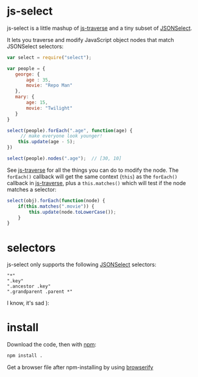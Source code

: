 # js-select

js-select is a little mashup of [js-traverse](https://github.com/substack/js-traverse) and a tiny subset of [JSONSelect](http://jsonselect.org/).

It lets you traverse and modify JavaScript object nodes that match JSONSelect selectors:

```javascript
var select = require("select");

var people = {
   george: {
       age : 35,
       movie: "Repo Man"
   },
   mary: {
       age: 15,
       movie: "Twilight"
   }
}

select(people).forEach(".age", function(age) {
     // make everyone look younger!
    this.update(age - 5);
})

select(people).nodes(".age");  // [30, 10] 
```

See [js-traverse](https://github.com/substack/js-traverse) for all the things you can do to modify the node. The `forEach()` callback will get the same context (`this`) as the `forEach()` callback in [js-traverse](https://github.com/substack/js-traverse), plus a `this.matches()` which will test if the node matches a selector:

```javascript
select(obj).forEach(function(node) {
    if(this.matches(".movie")) {
        this.update(node.toLowerCase());
    }
}
```

# selectors

js-select only supports the following [JSONSelect](http://jsonselect.org/) selectors:

```
"*"
".key"
".ancestor .key"
".grandparent .parent *"
```

I know, it's sad ):

# install

Download the code, then with [npm](http://npmjs.org):

```bash
npm install .
```

Get a browser file after npm-installing by using [browserify](https://github.com/substack/node-browserify)
